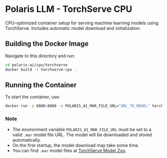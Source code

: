 # Polaris LLM - TorchServe CPU

CPU-optimized container setup for serving machine learning models using TorchServe. Includes automatic model download and initialization.

## Building the Docker Image
Navigate to this directory and run:
```bash
cd polaris-ai/cpu/torchserve
docker build -t torchserve-cpu .
```

## Running the Container
To start the container, use:
```bash
docker run -p 8080:8080 -e POLARIS_AI_MAR_FILE_URL="URL_TO_MODEL" torchserve-cpu
```

### Note
- The environment variable `POLARIS_AI_MAR_FILE_URL` must be set to a valid `.mar` model file URL. The model will be downloaded and stored automatically.
- On the first startup, the model download may take some time.
- You can find `.mar` model files at [TorchServe Model Zoo](https://pytorch.org/serve/model_zoo.html).

